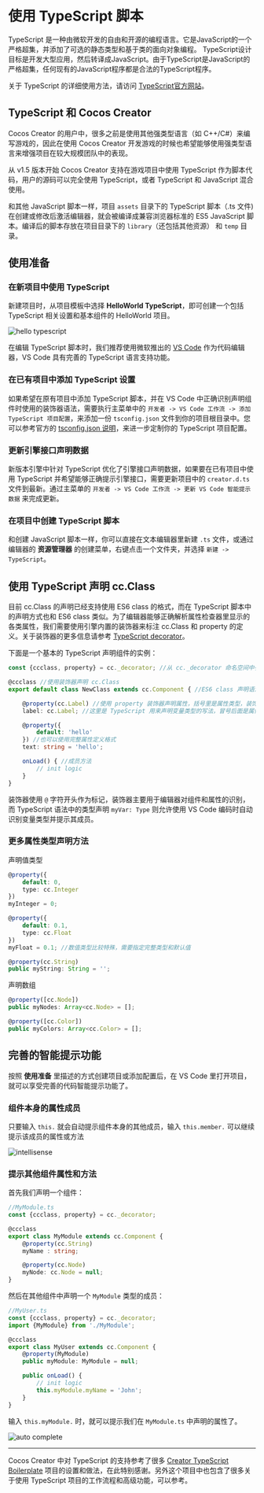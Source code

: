 # 使用 TypeScript 脚本

TypeScript 是一种由微软开发的自由和开源的编程语言。它是JavaScript的一个严格超集，并添加了可选的静态类型和基于类的面向对象编程。 TypeScript设计目标是开发大型应用，然后转译成JavaScript。由于TypeScript是JavaScript的严格超集，任何现有的JavaScript程序都是合法的TypeScript程序。

关于 TypeScript 的详细使用方法，请访问 [TypeScript官方网站](https://www.typescriptlang.org/)。

## TypeScript 和 Cocos Creator

Cocos Creator 的用户中，很多之前是使用其他强类型语言（如 C++/C#）来编写游戏的，因此在使用 Cocos Creator 开发游戏的时候也希望能够使用强类型语言来增强项目在较大规模团队中的表现。

从 v1.5 版本开始 Cocos Creator 支持在游戏项目中使用 TypeScript 作为脚本代码，用户的源码可以完全使用 TypeScript，或者 TypeScript 和 JavaScript 混合使用。

和其他 JavaScript 脚本一样，项目 `assets` 目录下的 TypeScript 脚本（.ts 文件) 在创建或修改后激活编辑器，就会被编译成兼容浏览器标准的 ES5 JavaScript 脚本。编译后的脚本存放在项目目录下的 `library`（还包括其他资源） 和 `temp` 目录。

## 使用准备

### 在新项目中使用 TypeScript

新建项目时，从项目模板中选择 **HelloWorld TypeScript**，即可创建一个包括 TypeScript 相关设置和基本组件的 HelloWorld 项目。

![hello typescript](assets/hello-typescript.jpg)

在编辑 TypeScript 脚本时，我们推荐使用微软推出的 [VS Code](https://code.visualstudio.com/) 作为代码编辑器，VS Code 具有完善的 TypeScript 语言支持功能。

### 在已有项目中添加 TypeScript 设置

如果希望在原有项目中添加 TypeScript 脚本，并在 VS Code 中正确识别声明组件时使用的装饰器语法，需要执行主菜单中的 `开发者 -> VS Code 工作流 -> 添加 TypeScript 项目配置`，来添加一份 `tsconfig.json` 文件到你的项目根目录中。您可以参考官方的 [tsconfig.json 说明](https://www.typescriptlang.org/docs/handbook/tsconfig-json.html)，来进一步定制你的 TypeScript 项目配置。

### 更新引擎接口声明数据

新版本引擎中针对 TypeScript 优化了引擎接口声明数据，如果要在已有项目中使用 TypeScript 并希望能够正确提示引擎接口，需要更新项目中的 `creator.d.ts` 文件到最新。通过主菜单的 `开发者 -> VS Code 工作流 -> 更新 VS Code 智能提示数据` 来完成更新。

### 在项目中创建 TypeScript 脚本

和创建 JavaScript 脚本一样，你可以直接在文本编辑器里新建 `.ts` 文件，或通过编辑器的 **资源管理器** 的创建菜单，右键点击一个文件夹，并选择 `新建 -> TypeScript`。

## 使用 TypeScript 声明 cc.Class

目前 cc.Class 的声明已经支持使用 ES6 class 的格式，而在 TypeScript 脚本中的声明方式也和 ES6 class 类似。为了编辑器能够正确解析属性检查器里显示的各类属性，我们需要使用引擎内置的装饰器来标注 cc.Class 和 property 的定义。关于装饰器的更多信息请参考 [TypeScript decorator](http://www.typescriptlang.org/docs/handbook/decorators.html)。

下面是一个基本的 TypeScript 声明组件的实例：

```typescript
const {ccclass, property} = cc._decorator; //从 cc._decorator 命名空间中引入 ccclass 和 property 两个装饰器

@ccclass //使用装饰器声明 cc.Class
export default class NewClass extends cc.Component { //ES6 class 声明语法，继承 cc.Component

    @property(cc.Label) //使用 property 装饰器声明属性，括号里是属性类型，装饰器里的类型声明主要用于编辑器展示时
    label: cc.Label; //这里是 TypeScript 用来声明变量类型的写法，冒号后面是属性类型

    @property({
        default: 'hello'
    }) //也可以使用完整属性定义格式
    text: string = 'hello';

    onLoad() { //成员方法
        // init logic
    }
}
```

装饰器使用 `@` 字符开头作为标记，装饰器主要用于编辑器对组件和属性的识别，而 TypeScript 语法中的类型声明 `myVar: Type` 则允许使用 VS Code 编码时自动识别变量类型并提示其成员。

### 更多属性类型声明方法

声明值类型

```typescript
@property({
    default: 0,
    type: cc.Integer
})
myInteger = 0;

@property({
    default: 0.1,
    type: cc.Float
})
myFloat = 0.1; //数值类型比较特殊，需要指定完整类型和默认值

@property(cc.String)
public myString: String = '';
```

声明数组

```typescript
@property([cc.Node])
public myNodes: Array<cc.Node> = [];

@property([cc.Color])
public myColors: Array<cc.Color> = [];
```

## 完善的智能提示功能

按照 **使用准备** 里描述的方式创建项目或添加配置后，在 VS Code 里打开项目，就可以享受完善的代码智能提示功能了。

### 组件本身的属性成员

只要输入 `this.` 就会自动提示组件本身的其他成员，输入 `this.member.` 可以继续提示该成员的属性或方法

![intellisense](assets/intellisense.jpg)

### 提示其他组件属性和方法

首先我们声明一个组件：

```typescript
//MyModule.ts
const {ccclass, property} = cc._decorator;

@ccclass
export class MyModule extends cc.Component {
    @property(cc.String)
    myName : string;

    @property(cc.Node)
    myNode: cc.Node = null;
}
```

然后在其他组件中声明一个 `MyModule` 类型的成员：

```typescript
//MyUser.ts
const {ccclass, property} = cc._decorator;
import {MyModule} from './MyModule';

@ccclass
export class MyUser extends cc.Component {
    @property(MyModule)
    public myModule: MyModule = null;

    public onLoad() {
        // init logic
        this.myModule.myName = 'John';
    }
}
```

输入 `this.myModule.` 时，就可以提示我们在 `MyModule.ts` 中声明的属性了。

![auto complete](assets/auto-complete.gif)

---

Cocos Creator 中对 TypeScript 的支持参考了很多 [Creator TypeScript Boilerplate](https://github.com/toddlxt/Creator-TypeScript-Boilerplate) 项目的设置和做法，在此特别感谢。另外这个项目中也包含了很多关于使用 TypeScript 项目的工作流程和高级功能，可以参考。

